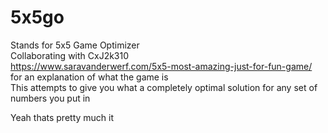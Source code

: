 # 5x5go  
Stands for 5x5 Game Optimizer  
Collaborating with CxJ2k310  
https://www.saravanderwerf.com/5x5-most-amazing-just-for-fun-game/ for an explanation of what the game is  
This attempts to give you what a completely optimal solution for any set of numbers you put in  


Yeah thats pretty much it  
